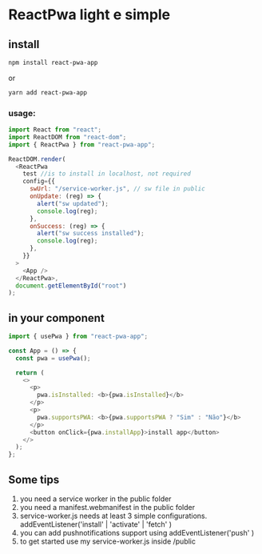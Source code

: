 # ReactPwa light e simple
## install
```bash
npm install react-pwa-app
``` 
or

```bash
yarn add react-pwa-app
``` 

### usage:

```js
import React from "react";
import ReactDOM from "react-dom";
import { ReactPwa } from "react-pwa-app";

ReactDOM.render(
  <ReactPwa
    test //is to install in localhost, not required
    config={{
      swUrl: "/service-worker.js", // sw file in public
      onUpdate: (reg) => {
        alert("sw updated");
        console.log(reg);
      },
      onSuccess: (reg) => {
        alert("sw success installed");
        console.log(reg);
      },
    }}
  >
    <App />
  </ReactPwa>,
  document.getElementById("root")
);
```

## in your component

```js
import { usePwa } from "react-pwa-app";

const App = () => {
  const pwa = usePwa();

  return (
    <>
      <p>
        pwa.isInstalled: <b>{pwa.isInstalled}</b>
      </p>
      <p>
        pwa.supportsPWA: <b>{pwa.supportsPWA ? "Sim" : "Não"}</b>
      </p>
      <button onClick={pwa.installApp}>install app</button>
    </>
  );
};
```

## Some tips

1.  you need a service worker in the public folder
2.  you need a manifest.webmanifest in the public folder
3.  service-worker.js needs at least 3 simple configurations. addEventListener('install' | 'activate' | 'fetch' )
4.  you can add pushnotifications support using addEventListener('push' )
5.  to get started use my service-worker.js inside /public
